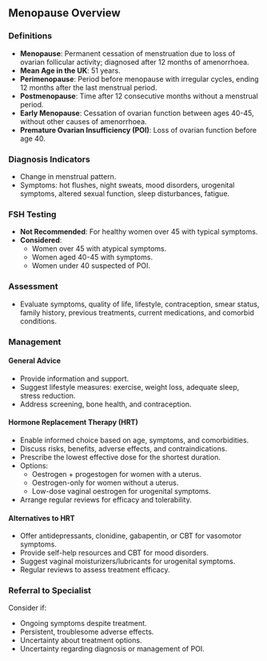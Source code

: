 ## Menopause Overview

### Definitions
- **Menopause**: Permanent cessation of menstruation due to loss of ovarian follicular activity; diagnosed after 12 months of amenorrhoea.
- **Mean Age in the UK**: 51 years.
- **Perimenopause**: Period before menopause with irregular cycles, ending 12 months after the last menstrual period.
- **Postmenopause**: Time after 12 consecutive months without a menstrual period.
- **Early Menopause**: Cessation of ovarian function between ages 40-45, without other causes of amenorrhoea.
- **Premature Ovarian Insufficiency (POI)**: Loss of ovarian function before age 40.

### Diagnosis Indicators
- Change in menstrual pattern.
- Symptoms: hot flushes, night sweats, mood disorders, urogenital symptoms, altered sexual function, sleep disturbances, fatigue.

### FSH Testing
- **Not Recommended**: For healthy women over 45 with typical symptoms.
- **Considered**: 
  - Women over 45 with atypical symptoms.
  - Women aged 40-45 with symptoms.
  - Women under 40 suspected of POI.

### Assessment
- Evaluate symptoms, quality of life, lifestyle, contraception, smear status, family history, previous treatments, current medications, and comorbid conditions.

### Management
#### General Advice
- Provide information and support.
- Suggest lifestyle measures: exercise, weight loss, adequate sleep, stress reduction.
- Address screening, bone health, and contraception.

#### Hormone Replacement Therapy (HRT)
- Enable informed choice based on age, symptoms, and comorbidities.
- Discuss risks, benefits, adverse effects, and contraindications.
- Prescribe the lowest effective dose for the shortest duration.
- Options:
  - Oestrogen + progestogen for women with a uterus.
  - Oestrogen-only for women without a uterus.
  - Low-dose vaginal oestrogen for urogenital symptoms.
- Arrange regular reviews for efficacy and tolerability.

#### Alternatives to HRT
- Offer antidepressants, clonidine, gabapentin, or CBT for vasomotor symptoms.
- Provide self-help resources and CBT for mood disorders.
- Suggest vaginal moisturizers/lubricants for urogenital symptoms.
- Regular reviews to assess treatment efficacy.

### Referral to Specialist
Consider if:
- Ongoing symptoms despite treatment.
- Persistent, troublesome adverse effects.
- Uncertainty about treatment options.
- Uncertainty regarding diagnosis or management of POI.